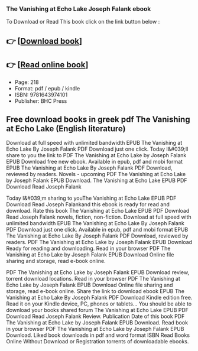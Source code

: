 ### The Vanishing at Echo Lake Joseph Falank ebook

To Download or Read This book click on the link button below :

## 👉  [**[Download book](http://get-pdfs.com/download.php?group=book&from=github.com&id=719845&lnk=1065 "Download book")**]

## 👉  [**[Read online book](http://get-pdfs.com/download.php?group=book&from=github.com&id=719845&lnk=1065 "Read online book")**]


* Page: 218
* Format: pdf / epub / kindle
* ISBN: 9781643974101
* Publisher: BHC Press



## Free download books in greek pdf The Vanishing at Echo Lake (English literature)


Download at full speed with unlimited bandwidth EPUB The Vanishing at Echo Lake By Joseph Falank PDF Download just one click. Today I&amp;#039;ll share to you the link to PDF The Vanishing at Echo Lake by Joseph Falank EPUB Download free new ebook. Available in epub, pdf and mobi format EPUB The Vanishing at Echo Lake By Joseph Falank PDF Download, reviewed by readers. Novels - upcoming PDF The Vanishing at Echo Lake by Joseph Falank EPUB Download. The Vanishing at Echo Lake EPUB PDF Download Read Joseph Falank

Today I&amp;#039;m sharing to youThe Vanishing at Echo Lake EPUB PDF Download Read Joseph Falankand this ebook is ready for read and download. Rate this book The Vanishing at Echo Lake EPUB PDF Download Read Joseph Falank novels, fiction, non-fiction. Download at full speed with unlimited bandwidth EPUB The Vanishing at Echo Lake By Joseph Falank PDF Download just one click. Available in epub, pdf and mobi format EPUB The Vanishing at Echo Lake By Joseph Falank PDF Download, reviewed by readers. PDF The Vanishing at Echo Lake by Joseph Falank EPUB Download Ready for reading and downloading. Read in your browser PDF The Vanishing at Echo Lake by Joseph Falank EPUB Download Online file sharing and storage, read e-book online.

PDF The Vanishing at Echo Lake by Joseph Falank EPUB Download review, torrent download locations. Read in your browser PDF The Vanishing at Echo Lake by Joseph Falank EPUB Download Online file sharing and storage, read e-book online. Share the link to download ebook EPUB The Vanishing at Echo Lake By Joseph Falank PDF Download Kindle edition free. Read it on your Kindle device, PC, phones or tablets... You should be able to download your books shared forum The Vanishing at Echo Lake EPUB PDF Download Read Joseph Falank Review. Publication Date of this book PDF The Vanishing at Echo Lake by Joseph Falank EPUB Download. Read book in your browser PDF The Vanishing at Echo Lake by Joseph Falank EPUB Download. Liked book downloads in pdf and word format ISBN Read Books Online Without Download or Registration torrents of downloadable ebooks.





